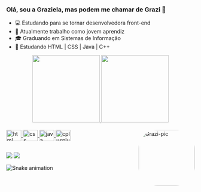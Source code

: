 ### Olá, sou a Graziela, mas podem me chamar de Grazi 👋

- :computer: Estudando para se tornar desenvolvedora front-end
- :seedling: Atualmente trabalho como jovem aprendiz
- :mortar_board: Graduando em Sistemas de Informação
- :crystal_ball: Estudando HTML | CSS | Java | C++ 

<div align="center">
  <a href="https://github.com/GrazielaSousa">
  <img height="180em" src="https://github-readme-stats.vercel.app/api?username=grazielasousa&show_icons=true&theme=jolly&include_all_commits=true&count_private=true"/>
  <img height="180em" src="https://github-readme-stats.vercel.app/api/top-langs/?username=grazielasousa&layout=compact&langs_count=7&theme=jolly"/>
</div>
<div style="display: inline_block"><br>
  <img align="center" alt="html" height="30" width="40" src="https://cdn.jsdelivr.net/gh/devicons/devicon/icons/html5/html5-original.svg">
  <img align="center" alt="css" height="30" width="40" src="https://cdn.jsdelivr.net/gh/devicons/devicon/icons/css3/css3-original.svg">
  <img align="center" alt="java" height="30" width="40" src="https://cdn.jsdelivr.net/gh/devicons/devicon/icons/java/java-original.svg">
  <img align="center" alt="cplusplus" height="30" width="40" src="https://cdn.jsdelivr.net/gh/devicons/devicon/icons/cplusplus/cplusplus-line.svg">
  
  <img align="right" alt="Grazi-pic" height="150" style="border-radius:50px;" src="https://media.discordapp.net/attachments/691777954421670031/920747671562616852/gif.gif">
</div>
  
  ##
  
  <div>

  <a href="linkedin.com/in/graziela-sousa-5b4672166" target="_blank"><img src="https://img.shields.io/badge/-LinkedIn-%230077B5?style=for-the-badge&logo=linkedin&logoColor=white" target="_blank"></a>
   <a href="https://www.instagram.com/flowerofevilll/" target="_blank"><img src="https://img.shields.io/badge/Instagram-E4405F?style=for-the-badge&logo=instagram&logoColor=white" target="_blank"></a>
 
  </div>
  
  ![Snake animation](https://github.com/GrazielaSousa/GrazielaSousa)
